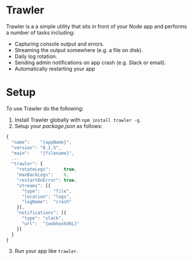 # Trawler
Trawler is a a simple utility that sits in front of your Node app and performs a number of tasks including:
* Capturing console output and errors.
* Streaming the output somewhere (e.g. a file on disk).
* Daily log rotation.
* Sending admin notifications on app crash (e.g. Slack or email).
* Automatically restarting your app

# Setup
To use Trawler do the following:
1. Install Trawler globally with `npm install trawler -g`.
2. Setup your _package.json_ as follows:
```javascript
{
  "name":    "{appName}",
  "version": "0.1.5",
  "main":    "{filename}",
  ...
  "trawler": {
    "rotateLogs":     true,
    "maxBackLogs":    6,
    "restartOnError": true,
    "streams": [{
      "type":     "file",
      "location": "logs",
      "logName":  "crash"
    }],
    "notifications": [{
      "type": "slack",
      "url":  "{webhookURL}"
    }]
  }
}
```
3. Run your app like `trawler`.
